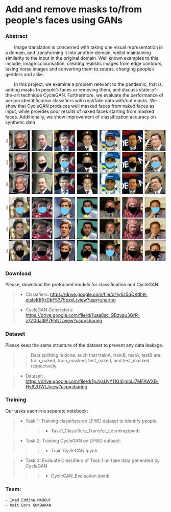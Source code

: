 # Add and remove masks to/from people's faces using GANs


### Abstract
&nbsp;&nbsp;&nbsp;&nbsp;&nbsp;&nbsp; Image translation is concerned with taking one visual
representation in a domain, and transforming it into another domain, whilst maintaining similarity to the input in
the original domain. Well known examples to this include,
image colourisation, creating realistic images from edge
contours, taking horse images and converting them to zebras, changing people’s genders and alike.


&nbsp;&nbsp;&nbsp;&nbsp;&nbsp;&nbsp; In this project, we examine a problem relevant to the pandemic, that is, adding masks to people’s faces or removing them, and discuss state-of-the-art technique CycleGAN.
Furthermore, we evaluate the performance of person identitification classifiers with real/fake data with/out masks.
We show that CycleGAN produces well masked faces from
naked faces as input, while provides poor results of naked
faces starting from masked faces. Additionally, we show
improvement of classification accuracy on synthetic data

![Samples for generating naked pictures from masked faces](Mask2Unmask_pics.png "Samples for generating naked pictures from masked faces") ![Samples for generating masked pictures from naked faces](Unmask2Mask_pics.png "Samples for generating masked pictures from naked faces")

### Download 
Please, download the pretrained models for classification and CycleGAN:

>- Classifiers: https://drive.google.com/file/d/1y6z5qQKdhK-etsIeKIfXrDbF5375pxxL/view?usp=sharing 

>- CycleGAN Generators: https://drive.google.com/file/d/1uaa8sc_GBzvgu3GrR-z7Z0dJ3lP7FhNT/view?usp=sharing

### Dataset 
Please keep the same structure of the dataset to prevent any data leakage. 
>> Data splitting is done: such that trainA, trainB, testA, testB are: train_naked, train_masked, test_naked, and test_masked respectively.


>- Dataset: https://drive.google.com/file/d/1pJyaUyY11G4jjmblJ7MFAWXB-Hy82UWL/view?usp=sharing

### Training

Our tasks each in a separate notebook:

>- Task 1: Training classifiers on LFWD dataset to identify people:
>>>- Task1_Classifiers_Transfer_Learning.ipynb

>- Task 2: Training CycleGAN on LFWD dataset:
>>>- Train CycleGAN.ipynb

>- Task 3: Evaluate Classifiers of Task 1 on fake data generated by CycleGAN
>>>- CycleGAN_Evaluation.ipynb

### Team:
    - Imad Eddine MAROUF
    - Umit Bora GOKBAKAN
